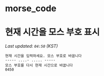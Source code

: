 # morse_code
# 현재 시간을 모스 부호 표시
<!-- MORSE_TIME_START -->
_Last updated: `04:50` (KST)_

```
현재 시간을 입력하세요. 모스 부호로 바꿉니다
----- ....- ..... -----
모스 부호를 다시 현재 시간으로 바꿉니다
0450
```
<!-- MORSE_TIME_END -->

